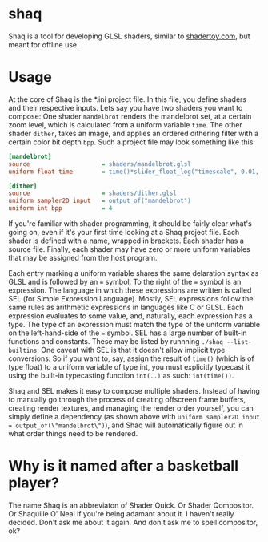 # shaq
Shaq is a tool for developing GLSL shaders, similar to [shadertoy.com](shadertoy.com), but meant for offline use.

# Usage
At the core of Shaq is the *.ini project file. In this file, you define shaders and their respective inputs. 
Lets say you have two shaders you want to compose: One shader `mandelbrot` renders the mandelbrot set, at a 
certain zoom level, which is calculated from a uniform variable `time`. The other shader `dither`, takes an 
image, and applies an ordered dithering filter with a certain color bit depth `bpp`. Such a project file may
look something like this:

```ini
[mandelbrot]
source                    = shaders/mandelbrot.glsl
uniform float time        = time()*slider_float_log("timescale", 0.01, 10.0, 1.0)

[dither]
source                    = shaders/dither.glsl
uniform sampler2D input   = output_of("mandelbrot")
uniform int bpp           = 4
```

If you're familiar with shader programming, it should be fairly clear what's going on, even if it's your first 
time looking at a Shaq project file. Each shader is defined with a name, wrapped in brackets. Each shader has 
a source file. Finally, each shader may have zero or more uniform variables that may be assigned from the host 
program. 

Each entry marking a uniform variable shares the same delaration syntax as GLSL and is followed by an `=` 
symbol. To the right of the `=` symbol is an expression. The language in which these expressions are written is
called SEL (for Simple Expression Language). Mostly, SEL expressions follow the same rules as arithmetic expressions
in languages like C or GLSL. Each expression evaluates to some value, and, naturally, each expression has a type. The 
type of an expression must match the type of the uniform variable on the left-hand-side of the `=` symbol. SEL has a 
large number of built-in functions and constants. These may be listed by runnning `./shaq --list-builtins`. One caveat 
with SEL is that it doesn't allow implicit type conversions. So if you want to, say, assign the result of `time()` 
(which is of type float) to a uniform variable of type int, you must explicitly typecast it using the built-in
typecasting function `int(..)` as such: `int(time())`.

Shaq and SEL makes it easy to compose multiple shaders. Instead of having to manually go through the process of creating
offscreen frame buffers, creating render textures, and managing the render order yourself, you can simply define a 
dependency (as shown above with `uniform sampler2D input = output_of(\"mandelbrot\")`), and Shaq will automatically 
figure out in what order things need to be rendered.

# Why is it named after a basketball player?
The name Shaq is an abbreviaton of Shader Quick. Or Shader Qompositor. Or Shaquille O' Neal if you're 
being adamant about it. I haven't really decided. Don't ask me about it again. And don't ask me to 
spell compositor, ok?
